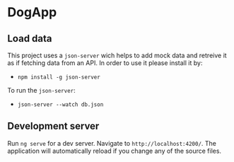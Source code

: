 # DogApp

## Load data

This project uses a `json-server` wich helps to add mock data and retreive it as if fetching data from an API.
In order to use it please install it by:

- `npm install -g json-server`

To run the `json-server`:

- `json-server --watch db.json`

## Development server

Run `ng serve` for a dev server. Navigate to `http://localhost:4200/`. The application will automatically reload if you change any of the source files.
